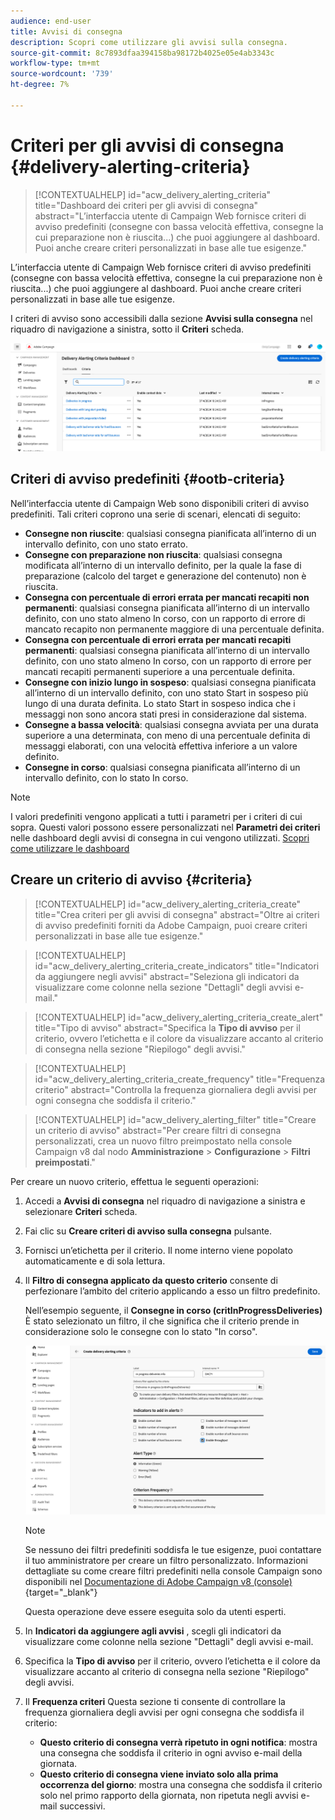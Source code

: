 ```yaml
---
audience: end-user
title: Avvisi di consegna
description: Scopri come utilizzare gli avvisi sulla consegna.
source-git-commit: 8c7893dfaa394158ba98172b4025e05e4ab3343c
workflow-type: tm+mt
source-wordcount: '739'
ht-degree: 7%

---
```


# Criteri per gli avvisi di consegna {#delivery-alerting-criteria}

>[!CONTEXTUALHELP]
>id="acw_delivery_alerting_criteria"
>title="Dashboard dei criteri per gli avvisi di consegna"
>abstract="L’interfaccia utente di Campaign Web fornisce criteri di avviso predefiniti (consegne con bassa velocità effettiva, consegne la cui preparazione non è riuscita...) che puoi aggiungere al dashboard. Puoi anche creare criteri personalizzati in base alle tue esigenze."

L’interfaccia utente di Campaign Web fornisce criteri di avviso predefiniti (consegne con bassa velocità effettiva, consegne la cui preparazione non è riuscita...) che puoi aggiungere al dashboard. Puoi anche creare criteri personalizzati in base alle tue esigenze.

I criteri di avviso sono accessibili dalla sezione **Avvisi sulla consegna** nel riquadro di navigazione a sinistra, sotto il **Criteri** scheda.

![](assets/alerting-criteria-list.png)

## Criteri di avviso predefiniti {#ootb-criteria}

Nell’interfaccia utente di Campaign Web sono disponibili criteri di avviso predefiniti. Tali criteri coprono una serie di scenari, elencati di seguito:

* **Consegne non riuscite**: qualsiasi consegna pianificata all’interno di un intervallo definito, con uno stato errato.
* **Consegne con preparazione non riuscita**: qualsiasi consegna modificata all’interno di un intervallo definito, per la quale la fase di preparazione (calcolo del target e generazione del contenuto) non è riuscita.
* **Consegna con percentuale di errori errata per mancati recapiti non permanenti**: qualsiasi consegna pianificata all’interno di un intervallo definito, con uno stato almeno In corso, con un rapporto di errore di mancato recapito non permanente maggiore di una percentuale definita.
* **Consegna con percentuale di errori errata per mancati recapiti permanenti**: qualsiasi consegna pianificata all’interno di un intervallo definito, con uno stato almeno In corso, con un rapporto di errore per mancati recapiti permanenti superiore a una percentuale definita.
* **Consegne con inizio lungo in sospeso**: qualsiasi consegna pianificata all’interno di un intervallo definito, con uno stato Start in sospeso più lungo di una durata definita. Lo stato Start in sospeso indica che i messaggi non sono ancora stati presi in considerazione dal sistema.
* **Consegne a bassa velocità**: qualsiasi consegna avviata per una durata superiore a una determinata, con meno di una percentuale definita di messaggi elaborati, con una velocità effettiva inferiore a un valore definito.
* **Consegne in corso**: qualsiasi consegna pianificata all’interno di un intervallo definito, con lo stato In corso.

>[!NOTE]
>
>I valori predefiniti vengono applicati a tutti i parametri per i criteri di cui sopra. Questi valori possono essere personalizzati nel **Parametri dei criteri** nelle dashboard degli avvisi di consegna in cui vengono utilizzati. [Scopri come utilizzare le dashboard](../msg/delivery-alerting-dashboards.md)

## Creare un criterio di avviso {#criteria}

>[!CONTEXTUALHELP]
>id="acw_delivery_alerting_criteria_create"
>title="Crea criteri per gli avvisi di consegna"
>abstract="Oltre ai criteri di avviso predefiniti forniti da Adobe Campaign, puoi creare criteri personalizzati in base alle tue esigenze."

>[!CONTEXTUALHELP]
>id="acw_delivery_alerting_criteria_create_indicators"
>title="Indicatori da aggiungere negli avvisi"
>abstract="Seleziona gli indicatori da visualizzare come colonne nella sezione &quot;Dettagli&quot; degli avvisi e-mail."

>[!CONTEXTUALHELP]
>id="acw_delivery_alerting_criteria_create_alert"
>title="Tipo di avviso"
>abstract="Specifica la **Tipo di avviso** per il criterio, ovvero l’etichetta e il colore da visualizzare accanto al criterio di consegna nella sezione &quot;Riepilogo&quot; degli avvisi."

>[!CONTEXTUALHELP]
>id="acw_delivery_alerting_criteria_create_frequency"
>title="Frequenza criterio"
>abstract="Controlla la frequenza giornaliera degli avvisi per ogni consegna che soddisfa il criterio."

>[!CONTEXTUALHELP]
>id="acw_delivery_alerting_filter"
>title="Creare un criterio di avviso"
>abstract="Per creare filtri di consegna personalizzati, crea un nuovo filtro preimpostato nella console Campaign v8 dal nodo **Amministrazione** > **Configurazione** > **Filtri preimpostati**."

Per creare un nuovo criterio, effettua le seguenti operazioni:

1. Accedi a **Avvisi di consegna** nel riquadro di navigazione a sinistra e selezionare **Criteri** scheda.
1. Fai clic su **Creare criteri di avviso sulla consegna** pulsante.
1. Fornisci un’etichetta per il criterio. Il nome interno viene popolato automaticamente e di sola lettura.
1. Il **Filtro di consegna applicato da questo criterio** consente di perfezionare l’ambito del criterio applicando a esso un filtro predefinito.

   Nell’esempio seguente, il **Consegne in corso (critInProgressDeliveries)** È stato selezionato un filtro, il che significa che il criterio prende in considerazione solo le consegne con lo stato &quot;In corso&quot;.

   ![](assets/alerting-criteria-properties.png)

   >[!NOTE]
   >
   >Se nessuno dei filtri predefiniti soddisfa le tue esigenze, puoi contattare il tuo amministratore per creare un filtro personalizzato.  Informazioni dettagliate su come creare filtri predefiniti nella console Campaign sono disponibili nel [Documentazione di Adobe Campaign v8 (console)](https://experienceleague.adobe.com/en/docs/campaign/campaign-v8/audience/create-audiences/create-filters){target="_blank"}
   >
   >Questa operazione deve essere eseguita solo da utenti esperti.

1. In **Indicatori da aggiungere agli avvisi** , scegli gli indicatori da visualizzare come colonne nella sezione &quot;Dettagli&quot; degli avvisi e-mail.

1. Specifica la **Tipo di avviso** per il criterio, ovvero l’etichetta e il colore da visualizzare accanto al criterio di consegna nella sezione &quot;Riepilogo&quot; degli avvisi.

1. Il **Frequenza criteri** Questa sezione ti consente di controllare la frequenza giornaliera degli avvisi per ogni consegna che soddisfa il criterio:

   * **Questo criterio di consegna verrà ripetuto in ogni notifica**: mostra una consegna che soddisfa il criterio in ogni avviso e-mail della giornata.
   * **Questo criterio di consegna viene inviato solo alla prima occorrenza del giorno**: mostra una consegna che soddisfa il criterio solo nel primo rapporto della giornata, non ripetuta negli avvisi e-mail successivi.
